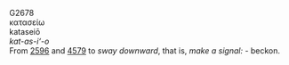 <body>
  <p>G2678<br>  κατασείω  <br> kataseiō  <br><i>kat-as-i‘-o </i><br>From <a href="g2596.htm">2596</a> and <a href="g4579.htm">4579</a>  to <i>sway</i> <i>downward</i>, that is, <i>make</i> <i>a</i> <i>signal:</i> - beckon.<br></p>
 </body>